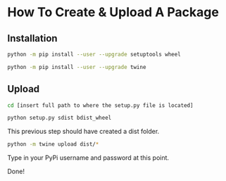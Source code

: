 # How To Create & Upload A Package

## Installation

~~~bash
python -m pip install --user --upgrade setuptools wheel
~~~

~~~bash
python -m pip install --user --upgrade twine
~~~

## Upload

~~~bash
cd [insert full path to where the setup.py file is located]
~~~

~~~bash
python setup.py sdist bdist_wheel
~~~

This previous step should have created a dist folder.

~~~bash
python -m twine upload dist/*
~~~

Type in your PyPi username and password at this point.

Done!

